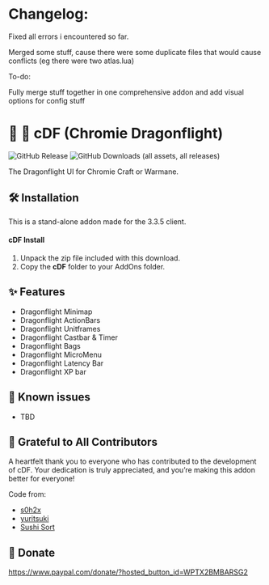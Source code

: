 # Changelog: 

Fixed all errors i encountered so far. 

Merged some stuff, cause there were some duplicate files that would cause conflicts (eg there were two atlas.lua)

To-do:

Fully merge stuff together in one comprehensive addon and add visual options for config stuff 


# 🌟 🐉 cDF (Chromie Dragonflight)
![GitHub Release](https://img.shields.io/github/v/release/TheLinuxITGuy/Chromie-Dragonflight?style=for-the-badge&labelColor=%231A365D&color=%23E9FC12)
![GitHub Downloads (all assets, all releases)](https://img.shields.io/github/downloads/TheLinuxITGuy/Chromie-Dragonflight/total?style=for-the-badge&labelColor=%231A365D&color=%23E9FC12)

The Dragonflight UI for Chromie Craft or Warmane. 

## 🛠️ Installation
This is a stand-alone addon made for the 3.3.5 client.

#### cDF Install
1. Unpack the zip file included with this download.
2. Copy the __cDF__ folder to your AddOns folder.

## ✨ Features
- Dragonflight Minimap
- Dragonflight ActionBars
- Dragonflight Unitframes
- Dragonflight Castbar & Timer
- Dragonflight Bags
- Dragonflight MicroMenu
- Dragonflight Latency Bar
- Dragonflight XP bar

## 🐞 Known issues
- TBD

## 🌟 Grateful to All Contributors
A heartfelt thank you to everyone who has contributed to the development of cDF. Your dedication is truly appreciated, and you’re making this addon better for everyone!

Code from: 
- [s0h2x](https://github.com/s0h2x)
- [yuritsuki](https://github.com/yuritsuki/WoW-DragonflightUI)
- [Sushi Sort](https://felbite.com/addon/4174-sushisort)

## 💖 Donate
https://www.paypal.com/donate/?hosted_button_id=WPTX2BMBARSG2

